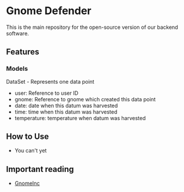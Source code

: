 # Gnome Defender

This is the main repository for the open-source version of our backend software.

## Features

### Models

DataSet - Represents one data point

- user: Reference to user ID
- gnome: Reference to gnome which created this data point
- date: date when this datum was harvested
- time: time when this datum was harvested
- temperature: temperature when datum was harvested


## How to Use

- You can't yet

## Important reading

- [GnomeInc](http://www.gnomeinc.com/)
